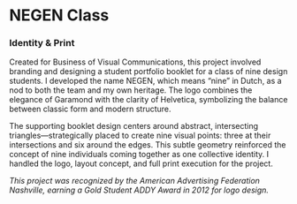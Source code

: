 # NEGEN Class

### Identity & Print

Created for Business of Visual Communications, this project involved branding and designing a student portfolio booklet for a class of nine design students. I developed the name NEGEN, which means “nine” in Dutch, as a nod to both the team and my own heritage. The logo combines the elegance of Garamond with the clarity of Helvetica, symbolizing the balance between classic form and modern structure.

The supporting booklet design centers around abstract, intersecting triangles—strategically placed to create nine visual points: three at their intersections and six around the edges. This subtle geometry reinforced the concept of nine individuals coming together as one collective identity. I handled the logo, layout concept, and full print execution for the project.

*This project was recognized by the American Advertising Federation Nashville, earning a Gold Student ADDY Award in 2012 for logo design.*
